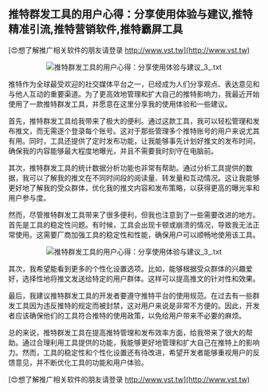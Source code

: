 ## **推特群发工具的用户心得：分享使用体验与建议,推特精准引流,推特营销软件,推特霸屏工具**

[😍想了解推广相关软件的朋友请登录 http://www.vst.tw](http://www.vst.tw)

 <center><img src="https://vst.tw/MP4/tuiguang/png/2.png" alt="推特群发工具的用户心得：分享使用体验与建议_3_.txt"></center>

推特作为全球最受欢迎的社交媒体平台之一，已经成为人们分享观点、表达意见和与他人互动的重要渠道。为了更高效地管理和扩大自己的推特影响力，我最近开始使用了一款推特群发工具，并愿意在这里分享我的使用体验和一些建议。

首先，推特群发工具给我带来了极大的便利。通过这款工具，我可以轻松管理和发布推文，而无需逐个登录每个账号。这对于那些管理多个推特账号的用户来说尤其有用。同时，工具还提供了定时发布功能，让我能够事先计划好推文的发布时间，确保我的内容能够最大程度地曝光，并且不需要我时刻守在电脑前。

其次，推特群发工具的统计数据分析功能也非常有帮助。通过分析工具提供的数据，我可以了解我的推文在不同时间段的阅读量、转发量和互动情况。这让我能够更好地了解我的受众群体，优化我的推文内容和发布策略，以获得更高的曝光率和用户参与度。

然而，尽管推特群发工具带来了很多便利，但我也注意到了一些需要改进的地方。首先是工具的稳定性问题。有时候，工具会出现卡顿或崩溃的情况，导致我无法正常使用。这需要厂商加强工具的稳定性和性能，确保用户可以顺畅地使用该工具。

 <center><img src="https://vst.tw/MP4/tuiguang/png/8.png" alt="推特群发工具的用户心得：分享使用体验与建议_3_.txt"></center>

其次，我希望能看到更多的个性化设置选项。比如，能够根据受众群体的兴趣爱好，选择性地将推文发送给特定的用户群体。这样可以提高推文的针对性和效果。

最后，我建议推特群发工具的开发者要遵守推特平台的使用规范。在过去有一些群发工具因为违反推特的规定而被封禁，这对用户来说是非常不方便的。因此，开发者应该确保他们的工具符合推特的使用政策，以免给用户带来不必要的麻烦。

总的来说，推特群发工具在提高推特管理和发布效率方面，给我带来了很大的帮助。通过合理利用工具提供的功能，我能够更好地管理和扩大自己在推特上的影响力。然而，工具的稳定性和个性化设置还有待改进，希望开发者能够重视用户的反馈意见，并不断优化工具的功能和用户体验。

[😍想了解推广相关软件的朋友请登录 http://www.vst.tw](http://www.vst.tw)



